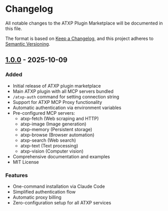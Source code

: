 # Changelog

All notable changes to the ATXP Plugin Marketplace will be documented in this file.

The format is based on [Keep a Changelog](https://keepachangelog.com/en/1.0.0/),
and this project adheres to [Semantic Versioning](https://semver.org/spec/v2.0.0.html).

## [1.0.0] - 2025-10-09

### Added

- Initial release of ATXP plugin marketplace
- Main ATXP plugin with all MCP servers bundled
- `/atxp-auth` command for setting connection string
- Support for ATXP MCP Proxy functionality
- Automatic authentication via environment variables
- Pre-configured MCP servers:
  - atxp-fetch (Web scraping and HTTP)
  - atxp-image (Image generation)
  - atxp-memory (Persistent storage)
  - atxp-browse (Browser automation)
  - atxp-search (Web search)
  - atxp-text (Text processing)
  - atxp-vision (Computer vision)
- Comprehensive documentation and examples
- MIT License

### Features

- One-command installation via Claude Code
- Simplified authentication flow
- Automatic proxy billing
- Zero-configuration setup for all ATXP services

[1.0.0]: https://github.com/atxp-dev/claude/releases/tag/v1.0.0

